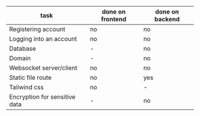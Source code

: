 | task | done on frontend | done on backend |
|----------------|---------------|---------------|
|Registering account| no| no |
|Logging into an account| no| no |
|Database| - | no |
|Domain| - | no |
|Websocket server/client| no| no |
|Static file route| no| yes |
|Tailwind css| no | - |
|Encryption for sensitive data| -| no |
